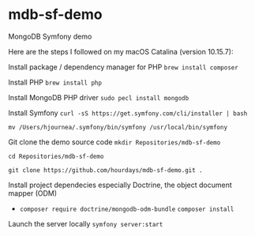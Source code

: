 # mdb-sf-demo
MongoDB Symfony demo

Here are the steps I followed on my macOS Catalina (version 10.15.7):

Install package / dependency manager for PHP 
`brew install composer`

Install PHP
`brew install php`

Install MongoDB PHP driver
`sudo pecl install mongodb`

Install Symfony
`curl -sS https://get.symfony.com/cli/installer | bash`

`mv /Users/hjournea/.symfony/bin/symfony /usr/local/bin/symfony`

Git clone the demo source code
`mkdir Repositories/mdb-sf-demo`

`cd Repositories/mdb-sf-demo`

`git clone https://github.com/hourdays/mdb-sf-demo.git .`

Install project dependecies especially Doctrine, the object document mapper (ODM)
- `composer require doctrine/mongodb-odm-bundle`
`composer install`

Launch the server locally
`symfony server:start`
